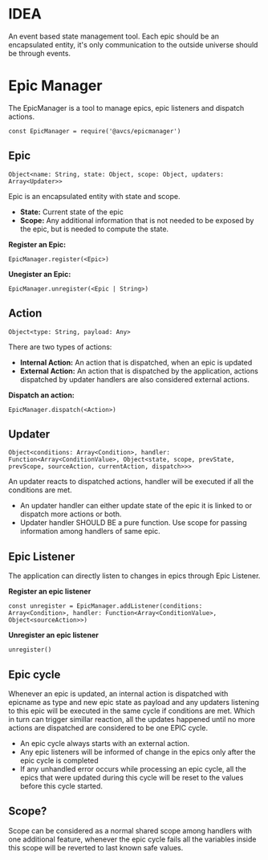 # IDEA
An event based state management tool. Each epic should be an encapsulated entity, it's only communication to the outside universe should be through events.

# Epic Manager
 
The EpicManager is a tool to manage epics, epic listeners and dispatch actions.
```
const EpicManager = require('@avcs/epicmanager')
```

## Epic
`Object<name: String, state: Object, scope: Object, updaters: Array<Updater>>`

Epic is an encapsulated entity with state and scope.
* **State:** Current state of the epic
* **Scope:** Any additional information that is not needed to be exposed by the epic, but is needed to compute the state.

**Register an Epic:**
```
EpicManager.register(<Epic>)
```
**Unegister an Epic:**
```
EpicManager.unregister(<Epic | String>)
```

## Action
`Object<type: String, payload: Any>`

There are two types of actions:
* **Internal Action:**
  An action that is dispatched, when an epic is updated
* **External Action:**
  An action that is dispatched by the application, actions dispatched by updater handlers are also considered external actions.

**Dispatch an action:**
```
EpicManager.dispatch(<Action>)
```

## Updater
`Object<conditions: Array<Condition>, handler: Function<Array<ConditionValue>, Object<state, scope, prevState, prevScope, sourceAction, currentAction, dispatch>>>`

An updater reacts to dispatched actions, handler will be executed if all the conditions are met.
* An updater handler can either update state of the epic it is linked to or dispatch more actions or both.
* Updater handler SHOULD BE a pure function. Use scope for passing information among handlers of same epic.


## Epic Listener
The application can directly listen to changes in epics through Epic Listener.

**Register an epic listener**
```
const unregister = EpicManager.addListener(conditions: Array<Condition>, handler: Function<Array<ConditionValue>, Object<sourceAction>>)
```
**Unregister an epic listener**
```
unregister()
```

## Epic cycle
Whenever an epic is updated, an internal action is dispatched with epicname as type and new epic state as payload and any updaters listening to this epic will be executed in the same cycle if conditions are met.
Which in turn can trigger simillar reaction, all the updates happened until no more actions are dispatched are considered to be one EPIC cycle.

* An epic cycle always starts with an external action.
* Any epic listeners will be informed of change in the epics only after the epic cycle is completed
* If any unhandled error occurs while processing an epic cycle, all the epics that were updated during this cycle will be reset to the values before this cycle started.

## Scope?
Scope can be considered as a normal shared scope among handlers with one additional feature, whenever the epic cycle fails all the variables inside this scope will be reverted to last known safe values.
